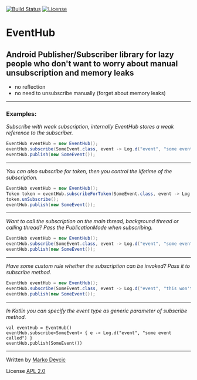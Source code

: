 [![Build Status](https://travis-ci.org/deva666/EventHub.svg?branch=master)](https://travis-ci.org/deva666/EventHub) [![License](https://img.shields.io/badge/License-Apache%202.0-blue.svg)](https://opensource.org/licenses/Apache-2.0)

# EventHub #

## Android Publisher/Subscriber library for lazy people who don't want to worry about manual unsubscription and memory leaks ##

* no reflection
* no need to unsubscribe manually (forget about memory leaks)

---------------
### Examples: ###


*Subscribe with weak subscription, internally EventHub stores a weak reference to the subscriber.*


```java
EventHub eventHub = new EventHub();
eventHub.subscribe(SomeEvent.class, event -> Log.d("event", "some event published"));
eventHub.publish(new SomeEvent());
```
---------------

*You can also subscribe for token, then you control the lifetime of the subscription.*


```java
EventHub eventHub = new EventHub();
Token token = eventHub.subscribeForToken(SomeEvent.class, event -> Log.d("event", "this won't be called"));
token.unSubscribe();
eventHub.publish(new SomeEvent());
```

---------------
*Want to call the subscription on the main thread, background thread or calling thread? Pass the PublicationMode when subscribing.*


```java
EventHub eventHub = new EventHub();
eventHub.subscribe(SomeEvent.class, event -> Log.d("event", "some event published on main thread"), PublicationMode.MAIN_THREAD);
eventHub.publish(new SomeEvent());
```
---------------
*Have some custom rule whether the subscription can be invoked? Pass it to subscribe method.*


```java
EventHub eventHub = new EventHub();
eventHub.subscribe(SomeEvent.class, event -> Log.d("event", "this won't be called"), () -> false);
eventHub.publish(new SomeEvent());
```


------------
*In Kotlin you can specify the event type as generic parameter of subscribe method.*
```
val eventHub = EventHub()
eventHub.subscribe<SomeEvent> { e -> Log.d("event", "some event called") }
eventHub.publish(SomeEvent())
```

--------------

Written by [Marko Devcic](http://www.markodevcic.com)

License [APL 2.0 ](http://www.apache.org/licenses/LICENSE-2.0)
